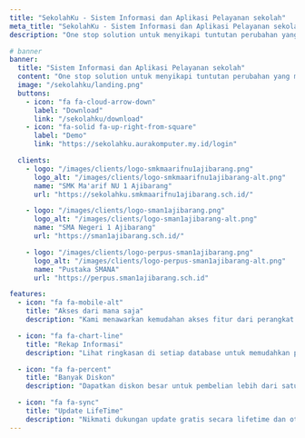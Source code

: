 ```yaml
---
title: "SekolahKu - Sistem Informasi dan Aplikasi Pelayanan sekolah"
meta_title: "SekolahKu - Sistem Informasi dan Aplikasi Pelayanan sekolah"
description: "One stop solution untuk menyikapi tuntutan perubahan yang mengarah pada otomasi dan digitalisasi layanan sekolah"

# banner
banner:
  title: "Sistem Informasi dan Aplikasi Pelayanan sekolah"
  content: "One stop solution untuk menyikapi tuntutan perubahan yang mengarah pada otomasi dan digitalisasi layanan sekolah"
  image: "/sekolahku/landing.png"
  buttons:
    - icon: "fa fa-cloud-arrow-down"
      label: "Download"
      link: "/sekolahku/download"
    - icon: "fa-solid fa-up-right-from-square"
      label: "Demo"
      link: "https://sekolahku.aurakomputer.my.id/login"

  clients:
    - logo: "/images/clients/logo-smkmaarifnu1ajibarang.png"
      logo_alt: "/images/clients/logo-smkmaarifnu1ajibarang-alt.png"
      name: "SMK Ma'arif NU 1 Ajibarang"
      url: "https://sekolahku.smkmaarifnu1ajibarang.sch.id/"

    - logo: "/images/clients/logo-sman1ajibarang.png"
      logo_alt: "/images/clients/logo-sman1ajibarang-alt.png"
      name: "SMA Negeri 1 Ajibarang"
      url: "https://sman1ajibarang.sch.id/"

    - logo: "/images/clients/logo-perpus-sman1ajibarang.png"
      logo_alt: "/images/clients/logo-perpus-sman1ajibarang-alt.png"
      name: "Pustaka SMANA"
      url: "https://perpus.sman1ajibarang.sch.id"

features:
  - icon: "fa fa-mobile-alt"
    title: "Akses dari mana saja"
    description: "Kami menawarkan kemudahan akses fitur dari perangkat apa saja, di mana saja, dan kapan saja."

  - icon: "fa fa-chart-line"
    title: "Rekap Informasi"
    description: "Lihat ringkasan di setiap database untuk memudahkan pemantauan aktivitas"

  - icon: "fa fa-percent"
    title: "Banyak Diskon"
    description: "Dapatkan diskon besar untuk pembelian lebih dari satu, dan hemat keuangan untuk hal-hal lainnya!"

  - icon: "fa fa-sync"
    title: "Update LifeTime"
    description: "Nikmati dukungan update gratis secara lifetime dan otomatis setelah pembelian aplikasi"
---
```

